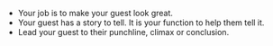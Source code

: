 * Your job is to make your guest look great.
* Your guest has a story to tell. It is your function to help them tell it.
* Lead your guest to their punchline, climax or conclusion.